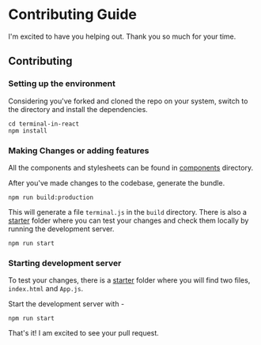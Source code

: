 # Contributing Guide

I'm excited to have you helping out. Thank you so much for your time.

## Contributing

### Setting up the environment

Considering you've forked and cloned the repo on your system, switch to the directory and install the dependencies.

```
cd terminal-in-react
npm install
```

### Making Changes or adding features

All the components and stylesheets can be found in [components](./components) directory. 

After you've made changes to the codebase, generate the bundle.

```
npm run build:production
```

This will generate a file `terminal.js` in the `build` directory. There is also a [starter](./starter) folder where you can test your changes and check them locally by running the development server.

```
npm run start
```

### Starting development server

To test your changes, there is a [starter](./starter) folder where you will find two files, `index.html` and `App.js`. 

Start the development server with -

```
npm run start
```

That's it! I am excited to see your pull request.